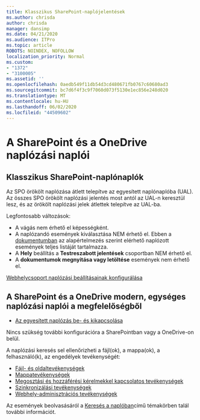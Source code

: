 ```yaml
---
title: Klasszikus SharePoint-naplójelentések
ms.author: chrisda
author: chrisda
manager: dansimp
ms.date: 04/21/2020
ms.audience: ITPro
ms.topic: article
ROBOTS: NOINDEX, NOFOLLOW
localization_priority: Normal
ms.custom:
- "1372"
- "3100005"
ms.assetid: ''
ms.openlocfilehash: 0aedb549f11db54d3cd480671fb0767c60680ad3
ms.sourcegitcommit: bc7d6f4f3c9f7060d073f5130e1ec856e248d020
ms.translationtype: MT
ms.contentlocale: hu-HU
ms.lasthandoff: 06/02/2020
ms.locfileid: "44509602"
---
```

# <a name="sharepoint-and-onedrive-audit-logs"></a>A SharePoint és a OneDrive naplózási naplói

## <a name="sharepoint-classic-audit-logs"></a>Klasszikus SharePoint-naplónaplók

Az SPO örökölt naplózása átlett telepítve az egyesített naplónaplóba (UAL). Az összes SPO örökölt naplózási jelentés most antól az UAL-n keresztül lesz, és az örökölt naplózási jelek átlettek telepítve az UAL-ba.

Legfontosabb változások:

* A vágás nem érhető el képességként.
* A naplózandó események kiválasztása NEM érhető el. Ebben a [dokumentumban](https://docs.microsoft.com/microsoft-365/compliance/search-the-audit-log-in-security-and-compliance) az alapértelmezés szerint elérhető naplózott események teljes listáját tartalmazza.
* A **Hely** beállítás a **Testreszabott jelentések** csoportban NEM érhető el.
* A **dokumentumok megnyitása vagy letöltése** események nem érhető el.

[Webhelycsoport naplózási beállításainak konfigurálása](https://support.office.com/article/Configure-audit-settings-for-a-site-collection-A9920C97-38C0-44F2-8BCB-4CF1E2AE22D2)

## <a name="sharepoint-and-onedrive-modern-unified-audit-logs-from-compliance"></a>A SharePoint és a OneDrive modern, egységes naplózási naplói a megfelelőségből

* [Az egyesített naplózás be- és kikapcsolása](https://docs.microsoft.com/microsoft-365/compliance/turn-audit-log-search-on-or-off) 

Nincs szükség további konfigurációra a SharePointban vagy a OneDrive-on belül.

A naplózási keresés sel ellenőrizheti a fájl(ok), a mappa(ok), a felhasználó(k), az engedélyek tevékenységét:

* [Fájl- és oldaltevékenységek](https://docs.microsoft.com/microsoft-365/compliance/search-the-audit-log-in-security-and-compliance)
* [Mappatevékenységek](https://docs.microsoft.com/microsoft-365/compliance/search-the-audit-log-in-security-and-compliance#folder-activities)
* [Megosztási és hozzáférési kérelmekkel kapcsolatos tevékenységek](https://docs.microsoft.com/microsoft-365/compliance/search-the-audit-log-in-security-and-compliance#sharing-and-access-request-activities)
* [Szinkronizálási tevékenységek](https://docs.microsoft.com/microsoft-365/compliance/search-the-audit-log-in-security-and-compliance#synchronization-activities)
* [Webhely-adminisztrációs tevékenységek](https://docs.microsoft.com/microsoft-365/compliance/search-the-audit-log-in-security-and-compliance#site-administration-activities)

Az események beolvasásáról a [Keresés a naplóban](https://docs.microsoft.com/microsoft-365/compliance/search-the-audit-log-in-security-and-compliance#search-the-audit-log)című témakörben talál további információt.
